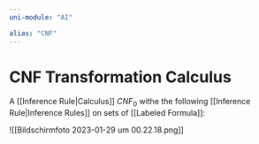 ```yaml
---
uni-module: "AI"

alias: "CNF"
---
```


# CNF Transformation Calculus

A [[Inference Rule|Calculus]] $CNF_0$ withe the following [[Inference Rule|Inference Rules]] on sets of [[Labeled Formula]]:

![[Bildschirm­foto 2023-01-29 um 00.22.18.png]]
